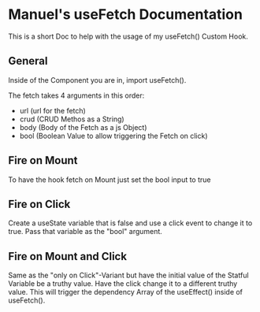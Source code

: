 # Manuel's useFetch Documentation

This is a short Doc to help with the usage of my useFetch() Custom Hook.

## General

Inside of the Component you are in, import useFetch().

The fetch takes 4 arguments in this order:

- url (url for the fetch)
- crud (CRUD Methos as a String)
- body (Body of the Fetch as a js Object)
- bool (Boolean Value to allow triggering the Fetch on click)

## Fire on Mount

To have the hook fetch on Mount just set the bool input to true

## Fire on Click

Create a useState variable that is false and use a click event
to change it to true. Pass that variable as the "bool" argument.

## Fire on Mount and Click

Same as the "only on Click"-Variant but have the initial value of the
Statful Variable be a truthy value. Have the click change it to a
different truthy value. This will trigger the dependency Array of the
useEffect() inside of useFetch().